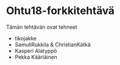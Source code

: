 ﻿# Ohtu18-forkkitehtävä

Tämän tehtävän ovat tehneet

- tikojakke
- SamuliRukkila & ChristianKätkä
- Kasperi Alatyppö
- Pekka Kääriäinen
